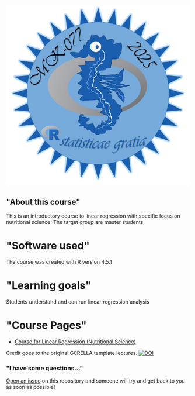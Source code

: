 ![logo](lecture/static/Seepferdchen.png)


## "About this course"

This is an introductory course to linear regression with specific focus on nutritional science. The target group are master students.

# "Software used"

The course was created with R version 4.5.1

# "Learning goals"

Students understand and can run linear regression analysis

# "Course Pages"
- [Course for Linear Regression (Nutritional Science)](https://diler-digitell.github.io/DiLER_digital_literacy_course/)

Credit goes to the original G0RELLA template lectures.
[![DOI](https://zenodo.org/badge/DOI/10.5281/zenodo.4279400.svg)](https://doi.org/10.5281/zenodo.4279400)


### "I have some questions..."

[Open an issue]() on this repository and someone will try and get back to you as soon as possible!

